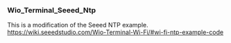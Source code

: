 ### Wio_Terminal_Seeed_Ntp

This is a modification of the Seeed NTP example.
https://wiki.seeedstudio.com/Wio-Terminal-Wi-Fi/#wi-fi-ntp-example-code
